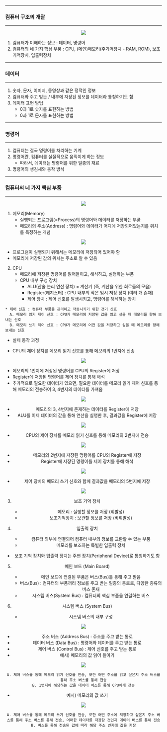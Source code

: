 -----
### 컴퓨터 구조의 개괄
-----
<div align="center">
<img src="https://github.com/sooyounghan/HTTP/assets/34672301/86c3483f-a76a-4e9c-9a0c-809ed653e10c">
</div>

1. 컴퓨터가 이해하는 정보 : 데이터, 명령어
2. 컴퓨터의 네 가지 핵심 부품 : CPU, (메인)메모리(주기억장치 - RAM, ROM), 보조기억장치, 입출력장치

-----
### 데이터
-----
1. 숫자, 문자, 이미지, 동영상과 같은 정적인 정보
2. 컴퓨터와 주고 받는 / 내부에 저장된 정보를 데이터라 통칭하기도 함
3. 데이터 표현 방법
   - 0과 1로 숫자를 표현하는 방법
   - 0과 1로 문자를 표현하는 방법

-----
### 명령어
-----
1. 컴퓨터는 결국 명령어를 처리하는 기계
2. 명령어란, 컴퓨터를 실질적으로 움직이게 하는 정보
   - 따라서, 데이터는 명령어를 위한 일종의 재료
3. 명령어의 생김새와 동작 방식

-----
### 컴퓨터의 네 가지 핵심 부품
-----
<div align="center">
<img src="https://github.com/sooyounghan/HTTP/assets/34672301/33ae42f9-84b3-4981-8c89-2982ed7e5578">
</div>

1. 메모리(Memory)
   - 실행되는 프로그램(=Process)의 명령어와 데이터를 저장하는 부품
   - 메모리의 주소(Address) : 명령어와 데이터가 어디에 저장되어있는지를 위치를 특정하는 개념
<div align="center">
<img src="https://github.com/sooyounghan/Computer-Science/assets/34672301/8cb17c35-1f40-4368-b165-c2bf42980aff">
</div>

   - 프로그램이 실행되기 위해서는 메모리에 저장되어 있어야 함
   - 메모리에 저장된 값의 위치는 주소로 알 수 있음

2. CPU
   - 메모리에 저장된 명령어를 읽어들이고, 해석하고, 실행하는 부품
   - CPU 내부 구성 장치
      + ALU(산술 논리 연산 장치) = 계산기 (즉, 계산을 위한 회로들의 모음)
      + Register(레지스터) : CPU 내부의 작은 임시 저장 장치 (여러 개 존재)
      + 제어 장치 : 제어 신호를 발생시키고, 명령어를 해석하는 장치
```
* 제어 신호 : 컴퓨터 부품을 관리하고 작동시키기 위한 전기 신호
  A. 메모리 읽기 제어 신호 : CPU가 메모리에 저장된 값을 읽고 싶을 때 메모리를 향해 보내는 신호
  B. 메모리 쓰기 제어 신호 : CPU가 메모리에 어떤 값을 저장하고 싶을 때 메모리를 향해 보내는 신호
```

   - 실제 동작 과정
   + CPU의 제어 장치를 메모리 읽기 신호를 통해 메모리의 1번지에 전송
<div align="center">
<img src="https://github.com/sooyounghan/Computer-Science/assets/34672301/28da3b3c-74e9-418d-9bc6-187b8608fd34">
</div>

   + 메모리의 1번지에 저장된 명령어를 CPU의 Register에 저장
   + Register에 저장된 명령어를 제어 장치를 통해 해석
   + 추가적으로 필요한 데이터가 있으면, 필요한 데이터를 메모리 읽기 제어 신호를 통해 메모리의 전송하여 3, 4번지의 데이터를 가져옴
<div align="center">
<img src="https://github.com/sooyounghan/Computer-Science/assets/34672301/72d964be-6416-4b69-a48f-42b27d1a08ea">

   + 메모리의 3, 4번지에 존재하는 데이터를 Register에 저장
   + ALU를 이제 데이터의 값을 통해 연산을 실행한 후, 결과값을 Register에 저장
<div align="center">
<img src="https://github.com/sooyounghan/Computer-Science/assets/34672301/a52ec590-82a9-432b-a646-55c82c26b8e2">
</div>

   + CPU의 제어 장치를 메모리 읽기 신호를 통해 메모리의 2번지에 전송
<div align="center">
<img src="https://github.com/sooyounghan/Computer-Science/assets/34672301/f000cf23-8b96-4da8-94b8-2d3968ee04bb">
</div>

   + 메모리의 2번지에 저장된 명령어를 CPU의 Register에 저장
   + Register에 저장된 명령어를 제어 장치를 통해 해석
<div align="center">
<img src="https://github.com/sooyounghan/Computer-Science/assets/34672301/8bbdca76-bd8d-4bb8-a279-aaec04cd09d5">
</div>

   + 제어 장치의 메모리 쓰기 신호와 함께 결과값을 메모리의 5번지에 저장
<div align="center">
<img src="https://github.com/sooyounghan/Computer-Science/assets/34672301/9b2a1b5e-5b80-4a47-8142-e79e5d674cd8">
</div>

3. 보조 기억 장치
   - 메모리 : 실행할 정보를 저장 (휘발성)
   - 보조기억장치 : 보관할 정보를 저장 (비휘발성)

4. 입출력 장치
   - 컴퓨터 외부에 연결되어 컴퓨터 내부의 정보를 교환할 수 있는 부품
   - 메모리를 보조하는 특별한 입출력 장치
  
* 보조 기억 장치와 입출력 장치는 주변 장치(Peripheral Device)로 통칭하기도 함

5. 메인 보드 (Main Board)
   - 메인 보드에 연결된 부품은 버스(Bus)틀 통해 주고 받음
   - 버스(Bus) : 컴퓨터의 부품끼리 정보를 주고 받는 일종의 통로로, 다양한 종류의 버스 존재
   - 시스템 버스(System Bus) : 컴퓨터의 핵심 부품을 연결하는 버스

6. 시스템 버스 (System Bus)
   - 시스템 버스의 내부 구성
<div align="center">
<img src="https://github.com/sooyounghan/Computer-Science/assets/34672301/a9b33418-2c43-4944-8069-bf6fb8dd1598">
</div>

   - 주소 버스 (Address Bus) : 주소를 주고 받는 통로
   - 데이터 버스 (Data Bus) : 명령어와 데이터를 주고 받는 통로
   - 제어 버스 (Control Bus) : 제어 신호를 주고 받는 통로
   - 예시) 메모리의 값 읽어 들이기
<div align="center">
<img src="https://github.com/sooyounghan/Computer-Science/assets/34672301/4f8c6e51-62c9-4b08-a7b9-f1c7bae185bf">
</div>

```
A. 제어 버스를 통해 메모리 읽기 신호를 전송, 또한 어떤 주소를 읽고 싶은지 주소 버스를 통해 주소 버스를 통해 전송
B. 1번지에 해당하는 값을 데이터 버스를 통해 CPU에게 전송
```

   - 예시) 메모리의 값 쓰기
<div align="center">
<img src="https://github.com/sooyounghan/Computer-Science/assets/34672301/78c0999d-a411-44ec-8f75-88b5f9b67598">
</div>

```
A. 제어 버스를 통해 메모리 쓰기 신호를 전송, 또한 어떤 주소에 저장하고 싶은지 주소 버스를 통해 주소 버스를 통해 전송, 어떠한 데이터를 저장할 것인지 데이터 버스를 통해 전송
B. 버스를 통해 전송된 값에 따라 해당 주소 번지에 값을 저장
```
